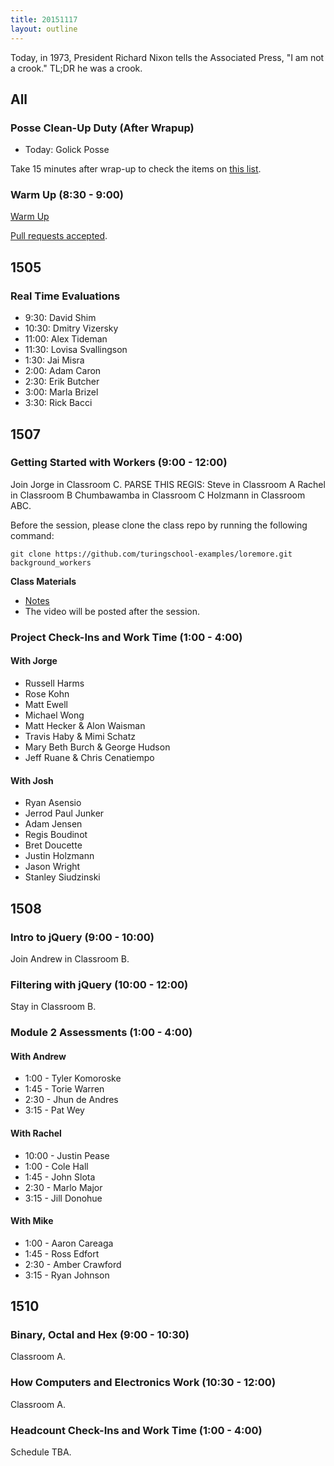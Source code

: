 ```yaml
---
title: 20151117
layout: outline
---
```


Today, in 1973, President Richard Nixon tells the Associated Press, "I am not a crook." TL;DR he was a crook.

## All

### Posse Clean-Up Duty (After Wrapup)

* Today: Golick Posse

Take 15 minutes after wrap-up to check the items on [this list](https://gist.github.com/rwarbelow/f5cfe4333402d043ef2e).

### Warm Up (8:30 - 9:00)

[Warm Up](https://thewarmup.herokuapp.com)

[Pull requests accepted](https://github.com/mikedao/the-warm-up).


## 1505

### Real Time Evaluations

- 9:30: David Shim
- 10:30: Dmitry Vizersky
- 11:00: Alex Tideman
- 11:30: Lovisa Svallingson
- 1:30: Jai Misra
- 2:00: Adam Caron
- 2:30: Erik Butcher
- 3:00: Marla Brizel
- 3:30: Rick Bacci

## 1507

### Getting Started with Workers (9:00 - 12:00)

Join Jorge in Classroom C. PARSE THIS REGIS: Steve in Classroom A Rachel in Classroom B Chumbawamba in Classroom C Holzmann in Classroom ABC.

Before the session, please clone the class repo by running the following command:

```
git clone https://github.com/turingschool-examples/loremore.git background_workers
```

**Class Materials**

* [Notes](https://drive.google.com/open?id=0B4C6lfVKu-E7NTFWZWg0cDVQZkE)
* The video will be posted after the session.

### Project Check-Ins and Work Time (1:00 - 4:00)

#### With Jorge

* Russell Harms
* Rose Kohn
* Matt Ewell
* Michael Wong
* Matt Hecker & Alon Waisman
* Travis Haby & Mimi Schatz
* Mary Beth Burch & George Hudson
* Jeff Ruane & Chris Cenatiempo

#### With Josh

* Ryan Asensio
* Jerrod Paul Junker
* Adam Jensen
* Regis Boudinot
* Bret Doucette
* Justin Holzmann
* Jason Wright
* Stanley Siudzinski

## 1508

### Intro to jQuery (9:00 - 10:00)

Join Andrew in Classroom B.

### Filtering with jQuery (10:00 - 12:00)

Stay in Classroom B.

### Module 2 Assessments (1:00 - 4:00)

#### With Andrew

* 1:00 - Tyler Komoroske
* 1:45 - Torie Warren
* 2:30 - Jhun de Andres
* 3:15 - Pat Wey

#### With Rachel

* 10:00 - Justin Pease
* 1:00 - Cole Hall
* 1:45 - John Slota
* 2:30 - Marlo Major
* 3:15 - Jill Donohue

#### With Mike

* 1:00 - Aaron Careaga
* 1:45 - Ross Edfort
* 2:30 - Amber Crawford
* 3:15 - Ryan Johnson


## 1510

### Binary, Octal and Hex (9:00 - 10:30)

Classroom A.

### How Computers and Electronics Work (10:30 - 12:00)

Classroom A.

### Headcount Check-Ins and Work Time (1:00 - 4:00)

Schedule TBA.
